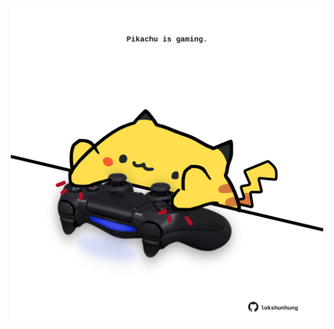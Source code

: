 <!-- built at 15/07/2025, 16:00:34 UTC -->
<p align="center">
  <img width="500" height="500" src="./ReadmeImage.svg">
</p>
